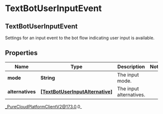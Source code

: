 # TextBotUserInputEvent

## TextBotUserInputEvent
Settings for an input event to the bot flow indicating user input is available.

## Properties

|Name | Type | Description | Notes|
|------------ | ------------- | ------------- | -------------|
| **mode** | **String** | The input mode. | |
| **alternatives** | [**[TextBotUserInputAlternative]**]([TextBotUserInputAlternative]) | The input alternatives. | |



_PureCloudPlatformClientV2@173.0.0_
